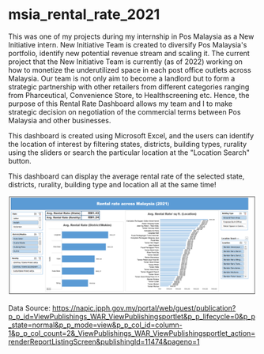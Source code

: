 # msia_rental_rate_2021
This was one of my projects during my internship in Pos Malaysia as a New Initiative intern. 
New Initiative Team is created to diversify Pos Malaysia's portfolio, identify new potential revenue stream and scaling it. 
The current project that the New Initiative Team is currently (as of 2022) working on how to monetize the underutilized space in each post office outlets across Malaysia.
Our team is not only aim to become a landlord but to form a strategic partnership with other retailers from different categories ranging from Pharceutical, Convenience Store, to Healthscreening etc.
Hence, the purpose of this Rental Rate Dashboard allows my team and I to make strategic decision on negotiation of the commercial terms between Pos Malaysia and other businesses.

This dashboard is created using Microsoft Excel, and the users can identify the location of interest by filtering states, districts, building types, rurality using the sliders or search the particular location at the "Location Search" button. 

This dashboard can display the average rental rate of the selected state, districts, rurality, building type and location all at the same time!

<img src="Dashboard.png" width ="800">



Data Source: 
https://napic.jpph.gov.my/portal/web/guest/publication?p_p_id=ViewPublishings_WAR_ViewPublishingsportlet&p_p_lifecycle=0&p_p_state=normal&p_p_mode=view&p_p_col_id=column-1&p_p_col_count=2&_ViewPublishings_WAR_ViewPublishingsportlet_action=renderReportListingScreen&publishingId=11474&pageno=1
